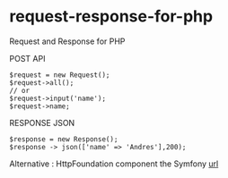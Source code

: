 # request-response-for-php
Request and Response for PHP

POST API
```
$request = new Request();
$request->all();
// or
$request->input('name');
$request->name;
```

RESPONSE JSON
```
$response = new Response();
$response -> json(['name' => 'Andres'],200);
```

Alternative : HttpFoundation component the Symfony [url](https://symfony.com/doc/current/components/http_foundation.html) 
